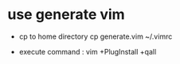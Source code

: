 # use generate vim

- cp to home directory 
cp generate.vim ~/.vimrc

- execute command :
vim +PlugInstall +qall

